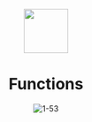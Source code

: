 <div align="center">

  <a href="https://telegra.ph/Cheatlauncher-Github-03-18"><img src="https://github.com/user-attachments/assets/d98deef5-fd73-4660-bc99-285fa3a6f9c8" height="80"></a></div>

<div align="center">

# Functions
![1-53](https://github.com/user-attachments/assets/11c749c1-871f-4308-a108-2a26fd7e0dd0)
